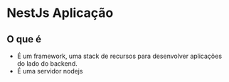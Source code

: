 # NestJs Aplicação

## O que é

- É um framework, uma stack de recursos para desenvolver aplicações do lado do backend.
- É uma servidor nodejs
